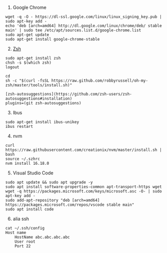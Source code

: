 
1. Google Chrome
```
wget -q -O - https://dl-ssl.google.com/linux/linux_signing_key.pub | sudo apt-key add -
echo 'deb [arch=amd64] http://dl.google.com/linux/chrome/deb/ stable main' | sudo tee /etc/apt/sources.list.d/google-chrome.list
sudo apt-get update 
sudo apt-get install google-chrome-stable
```

2. [Zsh](https://viblo.asia/p/cai-oh-my-zsh-powerlevel10k-toi-uu-va-su-dung-phim-tat-cho-terminal-ORNZqowM50n#_4-tim-hieu-zsh-8)
```
sudo apt-get install zsh
chsh -s $(which zsh)
logout

cd
sh -c "$(curl -fsSL https://raw.github.com/robbyrussell/oh-my-zsh/master/tools/install.sh)"

[zsh-autosuggestions](https://github.com/zsh-users/zsh-autosuggestions#installation)
plugins=(git zsh-autosuggestions)
```

3. Ibus
```
sudo apt-get install ibus-unikey
ibus restart
```

4. nvm
```
curl https://raw.githubusercontent.com/creationix/nvm/master/install.sh | bash
source ~/.szhrc
nvm install 16.18.0
```

5. Visual Studio Code
```
sudo apt update && sudo apt upgrade -y
sudo apt install software-properties-common apt-transport-https wget
wget -q https://packages.microsoft.com/keys/microsoft.asc -O- | sudo apt-key add -
sudo add-apt-repository "deb [arch=amd64] https://packages.microsoft.com/repos/vscode stable main"
sudo apt install code
```


6. alia ssh
```
cat ~/.ssh/config 
Host name
    HostName abc.abc.abc.abc
    User root
    Port 22
```
